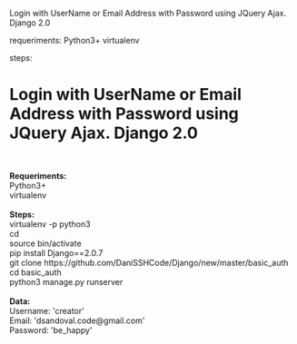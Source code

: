 Login with UserName or Email Address with Password using JQuery Ajax. Django 2.0

requeriments:
      Python3+
      virtualenv
 
 steps:<h1><strong>Login with UserName or Email Address with Password using JQuery Ajax. Django 2.0
</strong><br></h1><br>
<p>
<strong>Requeriments:
</strong><br>
    Python3+<br>
      virtualenv<br>
      <br>
<strong>Steps:
</strong><br>
      virtualenv -p python3 <name><br>
      cd <name><br>
      source bin/activate<br>
      pip install Django==2.0.7 <br>
      git clone https://github.com/DaniSSHCode/Django/new/master/basic_auth<br>
      cd basic_auth<br>
      python3 manage.py runserver<br>
      <br>
 <strong>Data:
</strong><br>
      Username: 'creator'<br>
      Email: 'dsandoval.code@gmail.com'<br>
      Password: 'be_happy'<br>
      </p>

      

